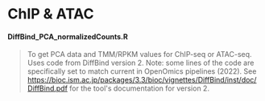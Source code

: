 # ChIP & ATAC

#### DiffBind_PCA_normalizedCounts.R
> To get PCA data and TMM/RPKM values for ChIP-seq or ATAC-seq. Uses code from DiffBind version 2. Note: some lines of the code
are specifically set to match current in OpenOmics pipelines (2022). See https://bioc.ism.ac.jp/packages/3.3/bioc/vignettes/DiffBind/inst/doc/DiffBind.pdf
for the tool's documentation for version 2.
